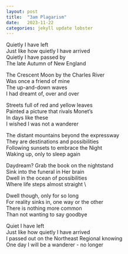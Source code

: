 ```yaml
---
layout: post
title:  "3am Plagarism"
date:   2023-11-22
categories: jekyll update lobster
---
```


Quietly I have left\
Just like how quietly I have arrived \
Quietly I have passed by\
The late Autumn of New England 

The Crescent Moon by the Charles River\
Was once a friend of mine \
The up-and-down waves\
I had dreamt of, over and over 

Streets full of red and yellow leaves\
Painted a picture that rivals Monet’s \
In days like these\
I wished I was not a wanderer 

The distant mountains beyond the expressway \
They are destinations and possibilities\
Following sunsets to embrace the Night \
Waking up, only to sleep again 

Daydream? Grab the book on the nightstand \
Sink into the funeral in Her brain \
Dwell in the ocean of possibilities \
Where life steps almost straight \

Dwell though, only for so long\
For reality sinks in, one way or the other \
There is nothing more common\
Than not wanting to say goodbye 

Quiet I have left\
Just like how quietly I have arrived \
I passed out on the Northeast Regional knowing \
One day I will be a wanderer - no longer
